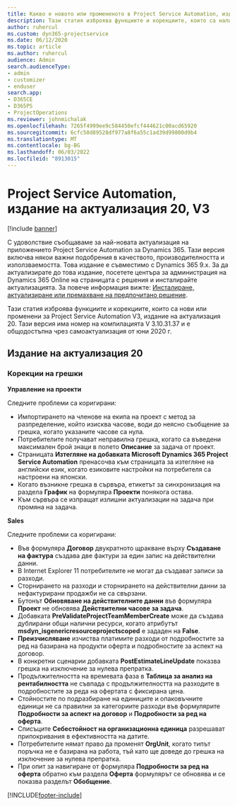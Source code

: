 ```yaml
---
title: Какво е новото или промененото в Project Service Automation, издание на актуализация 20, V3
description: Тази статия изброява функциите и корекциите, които са налични в Project Service Automation V3, издание на актуализация 20, V3
author: ruhercul
ms.custom: dyn365-projectservice
ms.date: 06/12/2020
ms.topic: article
ms.author: ruhercul
audience: Admin
search.audienceType:
- admin
- customizer
- enduser
search.app:
- D365CE
- D365PS
- ProjectOperations
ms.reviewer: johnmichalak
ms.openlocfilehash: 7265f4999ee9c584450efcf444621c00acd65920
ms.sourcegitcommit: 6cfc50d89528df977a8f6a55c1ad39d99800d9b4
ms.translationtype: MT
ms.contentlocale: bg-BG
ms.lasthandoff: 06/03/2022
ms.locfileid: "8913015"
---
```

# <a name="project-service-automation-update-release-20-v3"></a>Project Service Automation, издание на актуализация 20, V3

[!include [banner](../includes/psa-now-project-operations.md)]

С удоволствие съобщаваме за най-новата актуализация на приложението Project Service Automation за Dynamics 365. Тази версия включва някои важни подобрения в качеството, производителността и използваемостта. Това издание е съвместимо с Dynamics 365 9.x. За да актуализирате до това издание, посетете центъра за администрация на Dynamics 365 Online на страницата с решения и инсталирайте актуализацията. За повече информация вижте: [Инсталиране, актуализиране или премахване на предпочитано решение](/power-platform/admin/install-remove-preferred-solution).

Тази статия изброява функциите и корекциите, които са нови или променени за Project Service Automation V3, издание на актуализация 20. Тази версия има номер на компилацията V 3.10.31.37 и е общодостъпна чрез самоактуализация от юни 2020 г.

## <a name="update-release-20"></a>Издание на актуализация 20

### <a name="bug-fixes"></a>Корекции на грешки

**Управление на проекти**

Следните проблеми са коригирани:

- Импортирането на членове на екипа на проект с метод за разпределение, който изисква часове, води до неясно съобщение за грешка, когато указаните часове са нула.
- Потребителите получават неправилна грешка, когато са въведени максимален брой знаци в полето **Описание** за задача от проект.
- Страницата **Изтегляне на добавката Microsoft Dynamics 365 Project Service Automation** пренасочва към страницата за изтегляне на английски език, когато езиковите настройки на потребителя са настроени на японски.
- Когато възникне грешка в сървъра, етикетът за синхронизация на раздела **График** на формуляра **Проекти** понякога остава.
- Към сървъра се изпращат излишни актуализации на задача при промяна на задача.

**Sales**

Следните проблеми са коригирани:

- Във формуляра **Договор** двукратното щракване върху **Създаване на фактура** създава две фактури за един запис на действителни данни.
- В Internet Explorer 11 потребителите не могат да създават записи за разходи.
- Сторнирането на разходи и сторнирането на действителни данни за нефактурирани продажби не са свързани.
- Бутонът **Обновяване на действителните данни** във формуляра **Проект** не обновява **Действителни часове за задача**.
- Добавката **PreValidateProjectTeamMemberCreate** може да създава дублирани общи налични ресурси, когато атрибутът **msdyn_isgenericresourceprojectscoped** е зададен на **False**.
- **Преизчисляване** изчиства платимите разходи от подробностите за ред на базирана на продукти оферта и подробностите за аспект на договор.
- В конкретни сценарии добавката **PostEstimateLineUpdate** показва грешка на изключение за нулева препратка.
- Продължителността на времевата фаза в **Таблица за анализ на рентабилността** не съвпада с продължителността на разходите в подробностите за реда на офертата с фиксирана цена.
- Стойностите по подразбиране на единиците и опаковъчните единици не са правилни за категориите разходи във формулярите **Подробности за аспект на договор** и **Подробности за ред на оферта**.
- Списъците **Себестойност на организационна единица** разрешават припокривания в ефективността на датите.
- Потребителите нямат право да променят **OrgUnit**, когато типът поръчка не е базирана на работа, тъй като ще доведе до грешка на изключение за нулева препратка.
- При опит за навигиране от формуляра **Подробности за ред на оферта** обратно към раздела **Оферта** формулярът се обновява и се показва разделът **Обобщение**.


[!INCLUDE[footer-include](../includes/footer-banner.md)]
